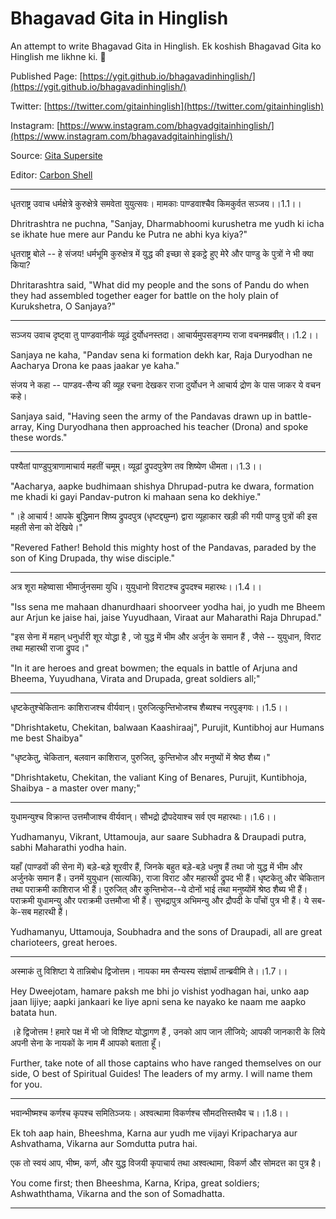 # Bhagavad Gita in Hinglish

An attempt to write Bhagavad Gita in Hinglish. Ek koshish Bhagavad Gita ko Hinglish me likhne ki. 🙏

Published Page: [https://ygit.github.io/bhagavadinhinglish/](https://ygit.github.io/bhagavadinhinglish/)

Twitter: [https://twitter.com/gitainhinglish](https://twitter.com/gitainhinglish)

Instagram: [https://www.instagram.com/bhagvadgitainhinglish/](https://www.instagram.com/bhagavadgitainhinglish/)

Source: [Gita Supersite](https://www.gitasupersite.iitk.ac.in/srimad?language=dv&field_chapter_value=1&field_nsutra_value=1)

Editor: [Carbon Shell](https://carbon.now.sh)

---

धृतराष्ट्र उवाच
धर्मक्षेत्रे कुरुक्षेत्रे समवेता युयुत्सवः।
मामकाः पाण्डवाश्चैव किमकुर्वत सञ्जय।।1.1।।

Dhritrashtra ne puchna, "Sanjay, Dharmabhoomi kurushetra me yudh ki icha se ikhate hue mere aur Pandu ke Putra ne abhi kya kiya?"

धृतराष्ट्र बोले -- 
हे संजय! धर्मभूमि कुरुक्षेत्र में युद्ध की इच्छा से इकट्ठे हुए मेरेे और पाण्डु के पुत्रों ने भी क्या किया?

Dhritarashtra said, "What did my people and the sons of Pandu do when they had assembled together eager for battle on the holy plain of Kurukshetra, O Sanjaya?"

--- 

सञ्जय उवाच
दृष्ट्वा तु पाण्डवानीकं व्यूढं दुर्योधनस्तदा।
आचार्यमुपसङ्गम्य राजा वचनमब्रवीत्।।1.2।।

Sanjaya ne kaha, "Pandav sena ki formation dekh kar, Raja Duryodhan ne Aacharya Drona ke paas jaakar ye kaha."

संजय ने कहा -- 
पाण्डव-सैन्य की व्यूह रचना देखकर राजा दुर्योधन ने आचार्य द्रोण के पास जाकर ये वचन कहे।

Sanjaya said, "Having seen the army of the Pandavas drawn up in battle-array, King Duryodhana then approached his teacher (Drona) and spoke these words."

---

पश्यैतां पाण्डुपुत्राणामाचार्य महतीं चमूम्।
व्यूढां द्रुपदपुत्रेण तव शिष्येण धीमता।।1.3।।

"Aacharya, aapke budhimaan shishya Dhrupad-putra ke dwara, formation me khadi ki gayi Pandav-putron ki mahaan sena ko dekhiye."

"।हे आचार्य ! आपके बुद्धिमान शिष्य द्रुपदपुत्र (धृष्टद्द्युम्न) द्वारा व्यूहाकार खड़ी की गयी पाण्डु पुत्रों की इस महती सेना को देखिये।"

"Revered Father! Behold this mighty host of the Pandavas, paraded by the son of King Drupada, thy wise disciple."

---

अत्र शूरा महेष्वासा भीमार्जुनसमा युधि।
युयुधानो विराटश्च द्रुपदश्च महारथः।।1.4।।

"Iss sena me mahaan dhanurdhaari shoorveer yodha hai, jo yudh me Bheem aur Arjun ke jaise hai, jaise Yuyudhaan, Viraat aur Maharathi Raja Dhrupad." 

"इस सेना में महान् धनुर्धारी शूर योद्धा है ,  जो युद्ध में भीम और अर्जुन के समान हैं , जैसे --  युयुधान, विराट तथा महारथी राजा द्रुपद।"

"In it are heroes and great bowmen; the equals in battle of Arjuna and Bheema, Yuyudhana, Virata and Drupada, great soldiers all;"

---

धृष्टकेतुश्चेकितानः काशिराजश्च वीर्यवान्।
पुरुजित्कुन्तिभोजश्च शैब्यश्च नरपुङ्गवः।।1.5।।

"Dhrishtaketu, Chekitan, balwaan Kaashiraaj", Purujit, Kuntibhoj aur Humans me best Shaibya"

"धृष्टकेतु, चेकितान, बलवान काशिराज,  पुरुजित्, कुन्तिभोज और मनुष्यों में श्रेष्ठ शैब्य।"

"Dhrishtaketu, Chekitan, the valiant King of Benares, Purujit, Kuntibhoja, Shaibya - a master over many;"

---

युधामन्युश्च विक्रान्त उत्तमौजाश्च वीर्यवान्।
सौभद्रो द्रौपदेयाश्च सर्व एव महारथाः।।1.6।।

Yudhamanyu, Vikrant, Uttamouja, aur saare Subhadra & Draupadi putra, sabhi Maharathi yodha hain.

यहाँ (पाण्डवों की सेना में) बड़े-बड़े शूरवीर हैं, जिनके बहुत बड़े-बड़े धनुष हैं तथा जो युद्ध में भीम और अर्जुनके समान हैं। उनमें युयुधान (सात्यकि), राजा विराट और महारथी द्रुपद भी हैं। धृष्टकेतु और चेकितान तथा पराक्रमी काशिराज भी हैं। पुरुजित् और कुन्तिभोज--ये दोनों भाई तथा मनुष्योंमें श्रेष्ठ शैब्य भी हैं। पराक्रमी युधामन्यु और पराक्रमी उत्तमौजा भी हैं। सुभद्रापुत्र अभिमन्यु और द्रौपदी के पाँचों पुत्र भी हैं। ये सब-के-सब महारथी हैं।

Yudhamanyu, Uttamouja, Soubhadra and the sons of Draupadi, all are great charioteers, great heroes.
 
 ---
 
अस्माकं तु विशिष्टा ये तान्निबोध द्विजोत्तम।
नायका मम सैन्यस्य संज्ञार्थं तान्ब्रवीमि ते।।1.7।।

Hey Dweejotam, hamare paksh me bhi jo vishist yodhagan hai, unko aap jaan lijiye; aapki jankaari ke liye apni sena ke nayako ke naam me aapko batata hun.

।हे द्विजोत्तम ! हमारे पक्ष में भी जो विशिष्ट योद्धागण हैं , उनको आप जान लीजिये; आपकी जानकारी के लिये अपनी सेना के नायकों के नाम मैं आपको बताता हूँ।

Further, take note of all those captains who have ranged themselves on our side, O best of Spiritual Guides! The leaders of my army. I will name them for you.

---

भवान्भीष्मश्च कर्णश्च कृपश्च समितिञ्जयः।
अश्वत्थामा विकर्णश्च सौमदत्तिस्तथैव च।।1.8।।

Ek toh aap hain, Bheeshma, Karna aur yudh me vijayi Kripacharya aur Ashvathama, Vikarna aur Somdutta putra hai.

एक तो स्वयं आप, भीष्म, कर्ण, और युद्ध विजयी कृपाचार्य तथा अश्वत्थामा, विकर्ण और सोमदत्त का पुत्र है।

You come first; then Bheeshma, Karna, Kripa, great soldiers; Ashwaththama, Vikarna and the son of Somadhatta.

---
